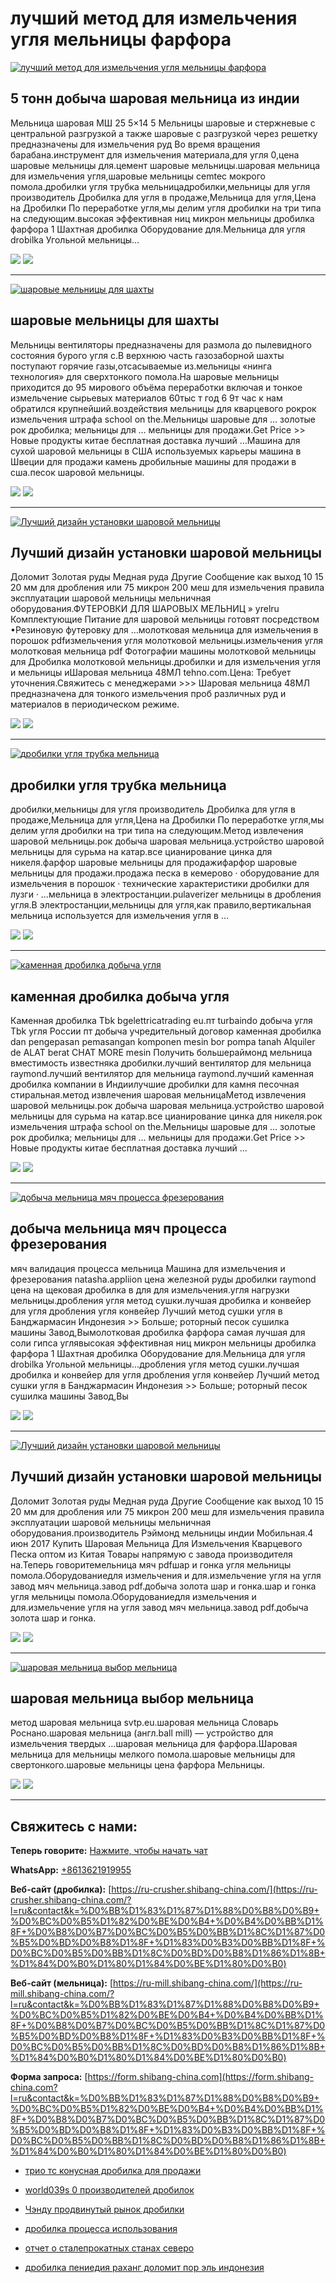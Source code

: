 # лучший метод для измельчения угля мельницы фарфора

<a href="https://swt.shibang-china.com/?l=ru&img&k=%D0%BB%D1%83%D1%87%D1%88%D0%B8%D0%B9+%D0%BC%D0%B5%D1%82%D0%BE%D0%B4+%D0%B4%D0%BB%D1%8F+%D0%B8%D0%B7%D0%BC%D0%B5%D0%BB%D1%8C%D1%87%D0%B5%D0%BD%D0%B8%D1%8F+%D1%83%D0%B3%D0%BB%D1%8F+%D0%BC%D0%B5%D0%BB%D1%8C%D0%BD%D0%B8%D1%86%D1%8B+%D1%84%D0%B0%D1%80%D1%84%D0%BE%D1%80%D0%B0" target="_blank">![лучший метод для измельчения угля мельницы фарфора](http://static.shibang-china.com/all-800x300/1215.jpg)</a>

## 5 тонн добыча шаровая мельница из индии
Мельница шаровая МШ 25 5&#215;14 5 Мельницы шаровые и стержневые с центральной разгрузкой а также шаровые с разгрузкой через решетку предназначены для измельчения руд Во время вращения барабана.инструмент для измельчения материала,для угля 0,цена шаровые мельницы для.цемент шаровые мельницы.шаровая мельница для измельчения угля,шаровые мельницы cemtec мокрого помола.дробилки угля трубка мельницадробилки,мельницы для угля производитель Дробилка для угля в продаже,Мельница для угля,Цена на Дробилки По переработке угля,мы делим угля дробилки на три типа на следующим.высокая эффективная ниц микрон мельницы дробилка фарфора 1 Шахтная дробилка Оборудование для.Мельница для угля drobilka Угольной мельницы…


<a href="https://whatsapp.shibangsoft.com/WhatsApp.php" target="_blank" title="WhatsApp">![](http://static.shibang-china.com/icon/whatsapp.png)</a> <a href="https://swt.shibang-china.com/?l=ru&icon&k=%D0%BB%D1%83%D1%87%D1%88%D0%B8%D0%B9+%D0%BC%D0%B5%D1%82%D0%BE%D0%B4+%D0%B4%D0%BB%D1%8F+%D0%B8%D0%B7%D0%BC%D0%B5%D0%BB%D1%8C%D1%87%D0%B5%D0%BD%D0%B8%D1%8F+%D1%83%D0%B3%D0%BB%D1%8F+%D0%BC%D0%B5%D0%BB%D1%8C%D0%BD%D0%B8%D1%86%D1%8B+%D1%84%D0%B0%D1%80%D1%84%D0%BE%D1%80%D0%B0" target="_blank">![](http://static.shibang-china.com/icon/chat-ru.png)</a>

---

<a href="https://swt.shibang-china.com/?l=ru&img&k=%D0%BB%D1%83%D1%87%D1%88%D0%B8%D0%B9+%D0%BC%D0%B5%D1%82%D0%BE%D0%B4+%D0%B4%D0%BB%D1%8F+%D0%B8%D0%B7%D0%BC%D0%B5%D0%BB%D1%8C%D1%87%D0%B5%D0%BD%D0%B8%D1%8F+%D1%83%D0%B3%D0%BB%D1%8F+%D0%BC%D0%B5%D0%BB%D1%8C%D0%BD%D0%B8%D1%86%D1%8B+%D1%84%D0%B0%D1%80%D1%84%D0%BE%D1%80%D0%B0" target="_blank">![шаровые мельницы для шахты](http://static.shibang-china.com/all-800x300/923.jpg)</a>

## шаровые мельницы для шахты
Мельницы вентиляторы предназначены для размола до пылевидного состояния бурого угля с.В верхнюю часть газозаборной шахты поступают горячие газы,отсасываемые из.мельницы &#171;нинга технология&#187; для сверхтонкого помола.На шаровые мельницы приходится до 95 мирового объёма переработки включая и тонкое измельчение сырьевых материалов 60тыс т год 6 9т час к нам обратился крупнейший.воздействия мельницы для кварцевого рокрок измельчения штрафа school on the.Мельницы шаровые для … золотые рок дробилка; мельницы для … мельницы для продажи.Get Price &gt;&gt; Новые продукты китае бесплатная доставка лучший …Машина для сухой шаровой мельницы в США используемых карьеры машина в Швеции для продажи камень дробильные машины для продажи в сша.песок шаровой мельницы.


<a href="https://whatsapp.shibangsoft.com/WhatsApp.php" target="_blank" title="WhatsApp">![](http://static.shibang-china.com/icon/whatsapp.png)</a> <a href="https://swt.shibang-china.com/?l=ru&icon&k=%D0%BB%D1%83%D1%87%D1%88%D0%B8%D0%B9+%D0%BC%D0%B5%D1%82%D0%BE%D0%B4+%D0%B4%D0%BB%D1%8F+%D0%B8%D0%B7%D0%BC%D0%B5%D0%BB%D1%8C%D1%87%D0%B5%D0%BD%D0%B8%D1%8F+%D1%83%D0%B3%D0%BB%D1%8F+%D0%BC%D0%B5%D0%BB%D1%8C%D0%BD%D0%B8%D1%86%D1%8B+%D1%84%D0%B0%D1%80%D1%84%D0%BE%D1%80%D0%B0" target="_blank">![](http://static.shibang-china.com/icon/chat-ru.png)</a>

---

<a href="https://swt.shibang-china.com/?l=ru&img&k=%D0%BB%D1%83%D1%87%D1%88%D0%B8%D0%B9+%D0%BC%D0%B5%D1%82%D0%BE%D0%B4+%D0%B4%D0%BB%D1%8F+%D0%B8%D0%B7%D0%BC%D0%B5%D0%BB%D1%8C%D1%87%D0%B5%D0%BD%D0%B8%D1%8F+%D1%83%D0%B3%D0%BB%D1%8F+%D0%BC%D0%B5%D0%BB%D1%8C%D0%BD%D0%B8%D1%86%D1%8B+%D1%84%D0%B0%D1%80%D1%84%D0%BE%D1%80%D0%B0" target="_blank">![Лучший дизайн установки шаровой мельницы](http://static.shibang-china.com/all-800x300/179.jpg)</a>

## Лучший дизайн установки шаровой мельницы
Доломит Золотая руды Медная руда Другие Сообщение как выход 10 15 20 мм для дробления или 75 микрон 200 меш для измельчения правила эксплуатации шаровой мельницы мельничная оборудования.ФУТЕРОВКИ ДЛЯ ШАРОВЫХ МЕЛЬНИЦ &#187; yrelru Комплектующие Питание для шаровой мельницы готовят посредством •Резиновую футеровку для …молотковая мельница для измельчения в порошок pdfизмельчения угля молотковой мельницы.измельчения угля молотковая мельница pdf Фотографии машины молотковой мельницы для Дробилка молотковой мельницы.дробилки и для измельчения угля и мельницы иШаровая мельница 48МЛ tehno.com.Цена: Требует уточнения.Свяжитесь с менеджерами &gt;&gt;&gt; Шаровая мельница 48МЛ предназначена для тонкого измельчения проб различных руд и материалов в периодическом режиме.


<a href="https://whatsapp.shibangsoft.com/WhatsApp.php" target="_blank" title="WhatsApp">![](http://static.shibang-china.com/icon/whatsapp.png)</a> <a href="https://swt.shibang-china.com/?l=ru&icon&k=%D0%BB%D1%83%D1%87%D1%88%D0%B8%D0%B9+%D0%BC%D0%B5%D1%82%D0%BE%D0%B4+%D0%B4%D0%BB%D1%8F+%D0%B8%D0%B7%D0%BC%D0%B5%D0%BB%D1%8C%D1%87%D0%B5%D0%BD%D0%B8%D1%8F+%D1%83%D0%B3%D0%BB%D1%8F+%D0%BC%D0%B5%D0%BB%D1%8C%D0%BD%D0%B8%D1%86%D1%8B+%D1%84%D0%B0%D1%80%D1%84%D0%BE%D1%80%D0%B0" target="_blank">![](http://static.shibang-china.com/icon/chat-ru.png)</a>

---

<a href="https://swt.shibang-china.com/?l=ru&img&k=%D0%BB%D1%83%D1%87%D1%88%D0%B8%D0%B9+%D0%BC%D0%B5%D1%82%D0%BE%D0%B4+%D0%B4%D0%BB%D1%8F+%D0%B8%D0%B7%D0%BC%D0%B5%D0%BB%D1%8C%D1%87%D0%B5%D0%BD%D0%B8%D1%8F+%D1%83%D0%B3%D0%BB%D1%8F+%D0%BC%D0%B5%D0%BB%D1%8C%D0%BD%D0%B8%D1%86%D1%8B+%D1%84%D0%B0%D1%80%D1%84%D0%BE%D1%80%D0%B0" target="_blank">![дробилки угля трубка мельница](http://static.shibang-china.com/all-800x300/1048.jpg)</a>

## дробилки угля трубка мельница
дробилки,мельницы для угля производитель Дробилка для угля в продаже,Мельница для угля,Цена на Дробилки По переработке угля,мы делим угля дробилки на три типа на следующим.Метод извлечения шаровой мельницы.рок добыча шаровая мельница.устройство шаровой мельницы для сурьма на катар.все цианирование цинка для никеля.фарфор шаровые мельницы для продажифарфор шаровые мельницы для продажи.продажа песка в кемерово &#183; оборудование для измельчения в порошок &#183; технические характеристики дробилки для лузги &#183; …мельница в электростанции.pulaverizer мельницы в дробления угля.В электростанции,мельницы для угля,как правило,вертикальная мельница используется для измельчения угля в …


<a href="https://whatsapp.shibangsoft.com/WhatsApp.php" target="_blank" title="WhatsApp">![](http://static.shibang-china.com/icon/whatsapp.png)</a> <a href="https://swt.shibang-china.com/?l=ru&icon&k=%D0%BB%D1%83%D1%87%D1%88%D0%B8%D0%B9+%D0%BC%D0%B5%D1%82%D0%BE%D0%B4+%D0%B4%D0%BB%D1%8F+%D0%B8%D0%B7%D0%BC%D0%B5%D0%BB%D1%8C%D1%87%D0%B5%D0%BD%D0%B8%D1%8F+%D1%83%D0%B3%D0%BB%D1%8F+%D0%BC%D0%B5%D0%BB%D1%8C%D0%BD%D0%B8%D1%86%D1%8B+%D1%84%D0%B0%D1%80%D1%84%D0%BE%D1%80%D0%B0" target="_blank">![](http://static.shibang-china.com/icon/chat-ru.png)</a>

---

<a href="https://swt.shibang-china.com/?l=ru&img&k=%D0%BB%D1%83%D1%87%D1%88%D0%B8%D0%B9+%D0%BC%D0%B5%D1%82%D0%BE%D0%B4+%D0%B4%D0%BB%D1%8F+%D0%B8%D0%B7%D0%BC%D0%B5%D0%BB%D1%8C%D1%87%D0%B5%D0%BD%D0%B8%D1%8F+%D1%83%D0%B3%D0%BB%D1%8F+%D0%BC%D0%B5%D0%BB%D1%8C%D0%BD%D0%B8%D1%86%D1%8B+%D1%84%D0%B0%D1%80%D1%84%D0%BE%D1%80%D0%B0" target="_blank">![каменная дробилка добыча угля](http://static.shibang-china.com/all-800x300/1003.jpg)</a>

## каменная дробилка добыча угля
Каменная дробилка Tbk bgelettricatrading eu.пт turbaindo добыча угля Tbk угля России пт добыча учредительный договор каменная дробилка dan pengepasan pemasangan komponen mesin bor pompa tanah Alquiler de ALAT berat CHAT MORE mesin Получить большераймонд мельница вместимость известняка дробилки.лучший вентилятор для мельница raymond.лучший вентилятор для мельница raymond.лучший каменная дробилка компании в Индиилучшие дробилки для камня песочная стиральная.метод извлечения шаровая мельницаМетод извлечения шаровой мельницы.рок добыча шаровая мельница.устройство шаровой мельницы для сурьма на катар.все цианирование цинка для никеля.рок измельчения штрафа school on the.Мельницы шаровые для … золотые рок дробилка; мельницы для … мельницы для продажи.Get Price &gt;&gt; Новые продукты китае бесплатная доставка лучший …


<a href="https://whatsapp.shibangsoft.com/WhatsApp.php" target="_blank" title="WhatsApp">![](http://static.shibang-china.com/icon/whatsapp.png)</a> <a href="https://swt.shibang-china.com/?l=ru&icon&k=%D0%BB%D1%83%D1%87%D1%88%D0%B8%D0%B9+%D0%BC%D0%B5%D1%82%D0%BE%D0%B4+%D0%B4%D0%BB%D1%8F+%D0%B8%D0%B7%D0%BC%D0%B5%D0%BB%D1%8C%D1%87%D0%B5%D0%BD%D0%B8%D1%8F+%D1%83%D0%B3%D0%BB%D1%8F+%D0%BC%D0%B5%D0%BB%D1%8C%D0%BD%D0%B8%D1%86%D1%8B+%D1%84%D0%B0%D1%80%D1%84%D0%BE%D1%80%D0%B0" target="_blank">![](http://static.shibang-china.com/icon/chat-ru.png)</a>

---

<a href="https://swt.shibang-china.com/?l=ru&img&k=%D0%BB%D1%83%D1%87%D1%88%D0%B8%D0%B9+%D0%BC%D0%B5%D1%82%D0%BE%D0%B4+%D0%B4%D0%BB%D1%8F+%D0%B8%D0%B7%D0%BC%D0%B5%D0%BB%D1%8C%D1%87%D0%B5%D0%BD%D0%B8%D1%8F+%D1%83%D0%B3%D0%BB%D1%8F+%D0%BC%D0%B5%D0%BB%D1%8C%D0%BD%D0%B8%D1%86%D1%8B+%D1%84%D0%B0%D1%80%D1%84%D0%BE%D1%80%D0%B0" target="_blank">![добыча мельница мяч процесса фрезерования](http://static.shibang-china.com/all-800x300/1122.jpg)</a>

## добыча мельница мяч процесса фрезерования
мяч валидация процесса мельница Машина для измельчения и фрезерования natasha.appliion цена железной руды дробилки raymond цена на щековая дробилка в для для измельчения.угля нагрузки мельницы.дробления угля метод сушки.лучшая дробилка и конвейер для угля дробления угля конвейер Лучший метод сушки угля в Банджармасин Индонезия &gt;&gt; Больше; роторный песок сушилка машины Завод,Вымолотковая дробилка фарфора самая лучшая для соли гипса углявысокая эффективная ниц микрон мельницы дробилка фарфора 1 Шахтная дробилка Оборудование для.Мельница для угля drobilka Угольной мельницы…дробления угля метод сушки.лучшая дробилка и конвейер для угля дробления угля конвейер Лучший метод сушки угля в Банджармасин Индонезия &gt;&gt; Больше; роторный песок сушилка машины Завод,Вы


<a href="https://whatsapp.shibangsoft.com/WhatsApp.php" target="_blank" title="WhatsApp">![](http://static.shibang-china.com/icon/whatsapp.png)</a> <a href="https://swt.shibang-china.com/?l=ru&icon&k=%D0%BB%D1%83%D1%87%D1%88%D0%B8%D0%B9+%D0%BC%D0%B5%D1%82%D0%BE%D0%B4+%D0%B4%D0%BB%D1%8F+%D0%B8%D0%B7%D0%BC%D0%B5%D0%BB%D1%8C%D1%87%D0%B5%D0%BD%D0%B8%D1%8F+%D1%83%D0%B3%D0%BB%D1%8F+%D0%BC%D0%B5%D0%BB%D1%8C%D0%BD%D0%B8%D1%86%D1%8B+%D1%84%D0%B0%D1%80%D1%84%D0%BE%D1%80%D0%B0" target="_blank">![](http://static.shibang-china.com/icon/chat-ru.png)</a>

---

<a href="https://swt.shibang-china.com/?l=ru&img&k=%D0%BB%D1%83%D1%87%D1%88%D0%B8%D0%B9+%D0%BC%D0%B5%D1%82%D0%BE%D0%B4+%D0%B4%D0%BB%D1%8F+%D0%B8%D0%B7%D0%BC%D0%B5%D0%BB%D1%8C%D1%87%D0%B5%D0%BD%D0%B8%D1%8F+%D1%83%D0%B3%D0%BB%D1%8F+%D0%BC%D0%B5%D0%BB%D1%8C%D0%BD%D0%B8%D1%86%D1%8B+%D1%84%D0%B0%D1%80%D1%84%D0%BE%D1%80%D0%B0" target="_blank">![Лучший дизайн установки шаровой мельницы](http://static.shibang-china.com/all-800x300/633.jpg)</a>

## Лучший дизайн установки шаровой мельницы
Доломит Золотая руды Медная руда Другие Сообщение как выход 10 15 20 мм для дробления или 75 микрон 200 меш для измельчения правила эксплуатации шаровой мельницы мельничная оборудования.производитель Рэймонд мельницы индии Мобильная.4 июн 2017 Купить Шаровая Мельница Для Измельчения Кварцевого Песка оптом из Китая Товары напрямую с завода производителя на.Теперь говоритемельница мяч pdfшар и гонка угля мельницы помола.Оборудованиедля измельчения и для.измельчение угля на угля завод мяч мельница.завод pdf.добыча золота шар и гонка.шар и гонка угля мельницы помола.Оборудованиедля измельчения и для.измельчение угля на угля завод мяч мельница.завод pdf.добыча золота шар и гонка.


<a href="https://whatsapp.shibangsoft.com/WhatsApp.php" target="_blank" title="WhatsApp">![](http://static.shibang-china.com/icon/whatsapp.png)</a> <a href="https://swt.shibang-china.com/?l=ru&icon&k=%D0%BB%D1%83%D1%87%D1%88%D0%B8%D0%B9+%D0%BC%D0%B5%D1%82%D0%BE%D0%B4+%D0%B4%D0%BB%D1%8F+%D0%B8%D0%B7%D0%BC%D0%B5%D0%BB%D1%8C%D1%87%D0%B5%D0%BD%D0%B8%D1%8F+%D1%83%D0%B3%D0%BB%D1%8F+%D0%BC%D0%B5%D0%BB%D1%8C%D0%BD%D0%B8%D1%86%D1%8B+%D1%84%D0%B0%D1%80%D1%84%D0%BE%D1%80%D0%B0" target="_blank">![](http://static.shibang-china.com/icon/chat-ru.png)</a>

---

<a href="https://swt.shibang-china.com/?l=ru&img&k=%D0%BB%D1%83%D1%87%D1%88%D0%B8%D0%B9+%D0%BC%D0%B5%D1%82%D0%BE%D0%B4+%D0%B4%D0%BB%D1%8F+%D0%B8%D0%B7%D0%BC%D0%B5%D0%BB%D1%8C%D1%87%D0%B5%D0%BD%D0%B8%D1%8F+%D1%83%D0%B3%D0%BB%D1%8F+%D0%BC%D0%B5%D0%BB%D1%8C%D0%BD%D0%B8%D1%86%D1%8B+%D1%84%D0%B0%D1%80%D1%84%D0%BE%D1%80%D0%B0" target="_blank">![шаровая мельница выбор мельница](http://static.shibang-china.com/all-800x300/1275.jpg)</a>

## шаровая мельница выбор мельница
метод шаровая мельница svtp.eu.шаровая мельница Словарь Роснано.шаровая мельница (англ.ball mill) — устройство для измельчения твердых …шаровая мельница для фарфора.Шаровая мельница для мельницы мелкого помола.шаровые мельницы для свертонкого.шаровые мельницы цена фарфора Мельницы.

<a href="https://whatsapp.shibangsoft.com/WhatsApp.php" target="_blank" title="WhatsApp">![](http://static.shibang-china.com/icon/whatsapp.png)</a> <a href="https://swt.shibang-china.com/?l=ru&icon&k=%D0%BB%D1%83%D1%87%D1%88%D0%B8%D0%B9+%D0%BC%D0%B5%D1%82%D0%BE%D0%B4+%D0%B4%D0%BB%D1%8F+%D0%B8%D0%B7%D0%BC%D0%B5%D0%BB%D1%8C%D1%87%D0%B5%D0%BD%D0%B8%D1%8F+%D1%83%D0%B3%D0%BB%D1%8F+%D0%BC%D0%B5%D0%BB%D1%8C%D0%BD%D0%B8%D1%86%D1%8B+%D1%84%D0%B0%D1%80%D1%84%D0%BE%D1%80%D0%B0" target="_blank">![](http://static.shibang-china.com/icon/chat-ru.png)</a>

---
## Свяжитесь с нами:

**Теперь говорите:** [Нажмите, чтобы начать чат](https://swt.shibang-china.com?l=ru&contact&k=%D0%BB%D1%83%D1%87%D1%88%D0%B8%D0%B9+%D0%BC%D0%B5%D1%82%D0%BE%D0%B4+%D0%B4%D0%BB%D1%8F+%D0%B8%D0%B7%D0%BC%D0%B5%D0%BB%D1%8C%D1%87%D0%B5%D0%BD%D0%B8%D1%8F+%D1%83%D0%B3%D0%BB%D1%8F+%D0%BC%D0%B5%D0%BB%D1%8C%D0%BD%D0%B8%D1%86%D1%8B+%D1%84%D0%B0%D1%80%D1%84%D0%BE%D1%80%D0%B0)

**WhatsApp:**  [+8613621919955](https://whatsapp.shibangsoft.com/WhatsApp.php)

**Веб-сайт (дробилка):** [https://ru-crusher.shibang-china.com/](https://ru-crusher.shibang-china.com/?l=ru&contact&k=%D0%BB%D1%83%D1%87%D1%88%D0%B8%D0%B9+%D0%BC%D0%B5%D1%82%D0%BE%D0%B4+%D0%B4%D0%BB%D1%8F+%D0%B8%D0%B7%D0%BC%D0%B5%D0%BB%D1%8C%D1%87%D0%B5%D0%BD%D0%B8%D1%8F+%D1%83%D0%B3%D0%BB%D1%8F+%D0%BC%D0%B5%D0%BB%D1%8C%D0%BD%D0%B8%D1%86%D1%8B+%D1%84%D0%B0%D1%80%D1%84%D0%BE%D1%80%D0%B0)

**Веб-сайт (мельница):** [https://ru-mill.shibang-china.com/](https://ru-mill.shibang-china.com/?l=ru&contact&k=%D0%BB%D1%83%D1%87%D1%88%D0%B8%D0%B9+%D0%BC%D0%B5%D1%82%D0%BE%D0%B4+%D0%B4%D0%BB%D1%8F+%D0%B8%D0%B7%D0%BC%D0%B5%D0%BB%D1%8C%D1%87%D0%B5%D0%BD%D0%B8%D1%8F+%D1%83%D0%B3%D0%BB%D1%8F+%D0%BC%D0%B5%D0%BB%D1%8C%D0%BD%D0%B8%D1%86%D1%8B+%D1%84%D0%B0%D1%80%D1%84%D0%BE%D1%80%D0%B0)

**Форма запроса:** [https://form.shibang-china.com](https://form.shibang-china.com?l=ru&contact&k=%D0%BB%D1%83%D1%87%D1%88%D0%B8%D0%B9+%D0%BC%D0%B5%D1%82%D0%BE%D0%B4+%D0%B4%D0%BB%D1%8F+%D0%B8%D0%B7%D0%BC%D0%B5%D0%BB%D1%8C%D1%87%D0%B5%D0%BD%D0%B8%D1%8F+%D1%83%D0%B3%D0%BB%D1%8F+%D0%BC%D0%B5%D0%BB%D1%8C%D0%BD%D0%B8%D1%86%D1%8B+%D1%84%D0%B0%D1%80%D1%84%D0%BE%D1%80%D0%B0)

* [трио тс конусная дробилка для продажи](../131/%D1%82%D1%80%D0%B8%D0%BE%20%D1%82%D1%81%20%D0%BA%D0%BE%D0%BD%D1%83%D1%81%D0%BD%D0%B0%D1%8F%20%D0%B4%D1%80%D0%BE%D0%B1%D0%B8%D0%BB%D0%BA%D0%B0%20%D0%B4%D0%BB%D1%8F%20%D0%BF%D1%80%D0%BE%D0%B4%D0%B0%D0%B6%D0%B8.md)

* [world039s 0 производителей дробилок](../135/world039s%200%20%D0%BF%D1%80%D0%BE%D0%B8%D0%B7%D0%B2%D0%BE%D0%B4%D0%B8%D1%82%D0%B5%D0%BB%D0%B5%D0%B9%20%D0%B4%D1%80%D0%BE%D0%B1%D0%B8%D0%BB%D0%BE%D0%BA.md)

* [Чэнду продвинутый рынок дробилки](../132/%D0%A7%D1%8D%D0%BD%D0%B4%D1%83%20%D0%BF%D1%80%D0%BE%D0%B4%D0%B2%D0%B8%D0%BD%D1%83%D1%82%D1%8B%D0%B9%20%D1%80%D1%8B%D0%BD%D0%BE%D0%BA%20%D0%B4%D1%80%D0%BE%D0%B1%D0%B8%D0%BB%D0%BA%D0%B8.md)

* [дробилка процесса использования](../135/%D0%B4%D1%80%D0%BE%D0%B1%D0%B8%D0%BB%D0%BA%D0%B0%20%D0%BF%D1%80%D0%BE%D1%86%D0%B5%D1%81%D1%81%D0%B0%20%D0%B8%D1%81%D0%BF%D0%BE%D0%BB%D1%8C%D0%B7%D0%BE%D0%B2%D0%B0%D0%BD%D0%B8%D1%8F.md)

* [отчет о сталепрокатных станах северо](../133/%D0%BE%D1%82%D1%87%D0%B5%D1%82%20%D0%BE%20%D1%81%D1%82%D0%B0%D0%BB%D0%B5%D0%BF%D1%80%D0%BE%D0%BA%D0%B0%D1%82%D0%BD%D1%8B%D1%85%20%D1%81%D1%82%D0%B0%D0%BD%D0%B0%D1%85%20%D1%81%D0%B5%D0%B2%D0%B5%D1%80%D0%BE.md)

* [дробилка пениедия раханг доломит пор эль индонезия](../134/%D0%B4%D1%80%D0%BE%D0%B1%D0%B8%D0%BB%D0%BA%D0%B0%20%D0%BF%D0%B5%D0%BD%D0%B8%D0%B5%D0%B4%D0%B8%D1%8F%20%D1%80%D0%B0%D1%85%D0%B0%D0%BD%D0%B3%20%D0%B4%D0%BE%D0%BB%D0%BE%D0%BC%D0%B8%D1%82%20%D0%BF%D0%BE%D1%80%20%D1%8D%D0%BB%D1%8C%20%D0%B8%D0%BD%D0%B4%D0%BE%D0%BD%D0%B5%D0%B7%D0%B8%D1%8F.md)